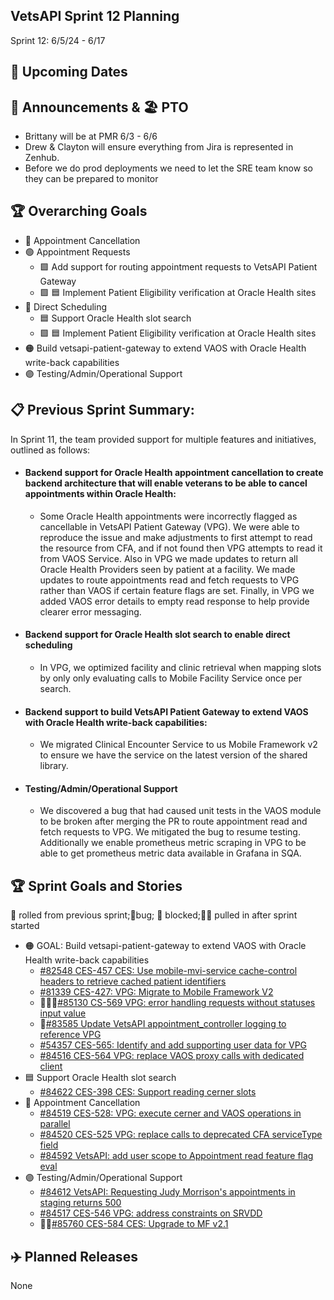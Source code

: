 ## VetsAPI Sprint 12 Planning
Sprint 12: 6/5/24 - 6/17

## 📅 Upcoming Dates

## 📣 Announcements & 🏖️ PTO
* Brittany will be at PMR 6/3 - 6/6
* Drew & Clayton will ensure everything from Jira is represented in Zenhub.
* Before we do prod deployments we need to let the SRE team know so they can be prepared to monitor 

## 🏆 Overarching Goals
* 🔴 Appointment Cancellation
* 🟢 Appointment Requests
  * 🟩 Add support for routing appointment requests to VetsAPI Patient Gateway
  * 🟩 🟦 Implement Patient Eligibility verification at Oracle Health sites 
* 🔵 Direct Scheduling
  * 🟦 Support Oracle Health slot search
  *  🟩 🟦 Implement Patient Eligibility verification at Oracle Health sites
* 🟠 Build vetsapi-patient-gateway to extend VAOS with Oracle Health write-back capabilities
* 🟣 Testing/Admin/Operational Support
 
## 📋 Previous Sprint Summary:
In Sprint 11, the team provided support for multiple features and initiatives, outlined as follows:
* #### Backend support for Oracle Health appointment cancellation to create backend architecture that will enable veterans to be able to cancel appointments within Oracle Health:
  *  Some Oracle Health appointments were incorrectly flagged as cancellable in VetsAPI Patient Gateway (VPG). We were able to reproduce the issue and make adjustments to first attempt to read the resource from CFA, and if not found then VPG attempts to read it from VAOS Service. Also in VPG we made updates to return all Oracle Health Providers seen by patient at a facility. We made updates to route appointments read and fetch requests to VPG rather than VAOS if certain feature flags are set. Finally, in VPG we added VAOS error details to empty read response to help provide clearer error messaging. 
* #### Backend support for Oracle Health slot search to enable direct scheduling 
   * In VPG, we optimized facility and clinic retrieval when mapping slots by only only evaluating calls to Mobile Facility Service once per search. 
* #### Backend support to build VetsAPI Patient Gateway to extend VAOS with Oracle Health write-back capabilities: 
  * We migrated Clinical Encounter Service to us Mobile Framework v2 to ensure we have the service on the latest version of the shared library. 
 * #### Testing/Admin/Operational Support
   *  We discovered a bug that had caused unit tests in the VAOS module to be broken after merging the PR to route appointment read and fetch requests to VPG. We mitigated the bug to resume testing. Additionally we enable prometheus metric scraping in VPG to be able to get prometheus metric data available in Grafana in SQA.  

## 🏆 Sprint Goals and Stories
🚧 rolled from previous sprint;🐞bug; 🚫 blocked;🧗‍♀️ pulled in after sprint started 
* 🟠 GOAL: Build vetsapi-patient-gateway to extend VAOS with Oracle Health write-back capabilities
   * [#82548 CES-457 CES: Use mobile-mvi-service cache-control headers to retrieve cached patient identifiers](https://app.zenhub.com/workspaces/appointments-oracle-health-integration-65a6e99ea522640e4d09393b/issues/gh/department-of-veterans-affairs/va.gov-team/82548)
   * [#81339 CES-427: VPG: Migrate to Mobile Framework V2](https://app.zenhub.com/workspaces/appointments-oracle-health-integration-65a6e99ea522640e4d09393b/issues/gh/department-of-veterans-affairs/va.gov-team/81339)
   * 🐞🧗‍♀️[#85130 CS-569 VPG: error handling requests without statuses input value](https://app.zenhub.com/workspaces/appointments-oracle-health-integration-65a6e99ea522640e4d09393b/issues/gh/department-of-veterans-affairs/va.gov-team/85130)
   * 🚧[#83585 Update VetsAPI appointment_controller logging to reference VPG](https://app.zenhub.com/workspaces/appointments-oracle-health-integration-65a6e99ea522640e4d09393b/issues/gh/department-of-veterans-affairs/va.gov-team/83585)
   * [#54357 CES-565: Identify and add supporting user data for VPG](https://app.zenhub.com/workspaces/appointments-oracle-health-integration-65a6e99ea522640e4d09393b/issues/gh/department-of-veterans-affairs/va.gov-team/84357)
   * [#84516 CES-564 VPG: replace VAOS proxy calls with dedicated client](https://app.zenhub.com/workspaces/appointments-oracle-health-integration-65a6e99ea522640e4d09393b/issues/gh/department-of-veterans-affairs/va.gov-team/84516)
*  🟦 Support Oracle Health slot search
   * [#84622 CES-398 CES: Support reading cerner slots](https://app.zenhub.com/workspaces/appointments-oracle-health-integration-65a6e99ea522640e4d09393b/issues/gh/department-of-veterans-affairs/va.gov-team/84622)
* 🔴 Appointment Cancellation
   * [#84519 CES-528: VPG: execute cerner and VAOS operations in parallel](https://app.zenhub.com/workspaces/appointments-oracle-health-integration-65a6e99ea522640e4d09393b/issues/gh/department-of-veterans-affairs/va.gov-team/84519)
   * [#84520 CES-525 VPG: replace calls to deprecated CFA serviceType field](https://app.zenhub.com/workspaces/appointments-oracle-health-integration-65a6e99ea522640e4d09393b/issues/gh/department-of-veterans-affairs/va.gov-team/84520)
   * [#84592 VetsAPI: add user scope to Appointment read feature flag eval](https://app.zenhub.com/workspaces/appointments-oracle-health-integration-65a6e99ea522640e4d09393b/issues/gh/department-of-veterans-affairs/va.gov-team/84592) 
* 🟣 Testing/Admin/Operational Support
  * [#84612 VetsAPI: Requesting Judy Morrison's appointments in staging returns 500](https://app.zenhub.com/workspaces/appointments-oracle-health-integration-65a6e99ea522640e4d09393b/issues/gh/department-of-veterans-affairs/va.gov-team/84612)
  * [#84517 CES-546 VPG: address constraints on SRVDD](https://app.zenhub.com/workspaces/appointments-oracle-health-integration-65a6e99ea522640e4d09393b/issues/gh/department-of-veterans-affairs/va.gov-team/84517)
  * 🧗‍♀️[#85760 CES-584 CES: Upgrade to MF v2.1](https://app.zenhub.com/workspaces/appointments-oracle-health-integration-65a6e99ea522640e4d09393b/issues/gh/department-of-veterans-affairs/va.gov-team/85760) 
## ✈️ Planned Releases
None
